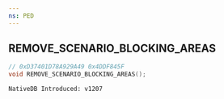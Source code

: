 ```yaml
---
ns: PED
---
```

## REMOVE_SCENARIO_BLOCKING_AREAS

```c
// 0xD37401D78A929A49 0x4DDF845F
void REMOVE_SCENARIO_BLOCKING_AREAS();
```

```
NativeDB Introduced: v1207
```

